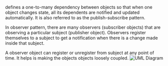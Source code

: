 defines a one-to-many dependency between objects so that when one object changes state, all its dependents are notified and updated automatically. It is also referred to as the publish-subscribe pattern.

In observer pattern, there are many observers (subscriber objects) that are observing a particular subject (publisher object). Observers register themselves to a subject to get a notification when there is a change made inside that subject.

A observer object can register or unregister from subject at any point of time. It helps is making the objects objects loosely coupled.
![UML Diagram](https://en.wikipedia.org/wiki/Observer_pattern#/media/File:W3sDesign_Observer_Design_Pattern_UML.jpg)

